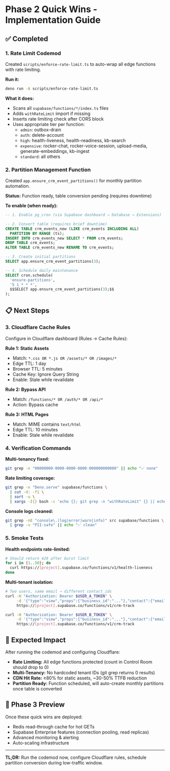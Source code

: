 # Phase 2 Quick Wins - Implementation Guide

## ✅ Completed

### 1. Rate Limit Codemod
Created `scripts/enforce-rate-limit.ts` to auto-wrap all edge functions with rate limiting.

**Run it:**
```bash
deno run -A scripts/enforce-rate-limit.ts
```

**What it does:**
- Scans all `supabase/functions/*/index.ts` files
- Adds `withRateLimit` import if missing
- Inserts rate limiting check after CORS block
- Uses appropriate tier per function:
  - `admin`: outbox-drain
  - `auth`: delete-account
  - `high`: health-liveness, health-readiness, kb-search
  - `expensive`: rocker-chat, rocker-voice-session, upload-media, generate-embeddings, kb-ingest
  - `standard`: all others

### 2. Partition Management Function
Created `app.ensure_crm_event_partitions()` for monthly partition automation.

**Status:** Function ready, table conversion pending (requires downtime)

**To enable (when ready):**
```sql
-- 1. Enable pg_cron (via Supabase dashboard → Database → Extensions)

-- 2. Convert table (requires brief downtime)
CREATE TABLE crm_events_new (LIKE crm_events INCLUDING ALL) 
  PARTITION BY RANGE (ts);
INSERT INTO crm_events_new SELECT * FROM crm_events;
DROP TABLE crm_events;
ALTER TABLE crm_events_new RENAME TO crm_events;

-- 3. Create initial partitions
SELECT app.ensure_crm_event_partitions(3);

-- 4. Schedule daily maintenance
SELECT cron.schedule(
  'ensure-partitions',
  '5 1 * * *',
  $$SELECT app.ensure_crm_event_partitions(3);$$
);
```

## 📋 Next Steps

### 3. Cloudflare Cache Rules
Configure in Cloudflare dashboard (Rules → Cache Rules):

**Rule 1: Static Assets**
- Match: `*.css OR *.js OR /assets/* OR /images/*`
- Edge TTL: 1 day
- Browser TTL: 5 minutes
- Cache Key: Ignore Query String
- Enable: Stale while revalidate

**Rule 2: Bypass API**
- Match: `/functions/* OR /auth/* OR /api/*`
- Action: Bypass cache

**Rule 3: HTML Pages**
- Match: MIME contains `text/html`
- Edge TTL: 10 minutes
- Enable: Stale while revalidate

### 4. Verification Commands

**Multi-tenancy fixed:**
```bash
git grep -n "00000000-0000-0000-0000-000000000000" || echo "✅ none"
```

**Rate limiting coverage:**
```bash
git grep -n "Deno.serve" supabase/functions \
  | cut -d: -f1 \
  | sort -u \
  | xargs -I{} bash -c 'echo {}; git grep -n "withRateLimit" {} || echo "MISSING"'
```

**Console logs cleaned:**
```bash
git grep -nE "console\.(log|error|warn|info)" src supabase/functions \
  | grep -v "PII-safe" || echo "✅ clean"
```

### 5. Smoke Tests

**Health endpoints rate-limited:**
```bash
# Should return 429 after burst limit
for i in {1..50}; do
  curl https://[project].supabase.co/functions/v1/health-liveness
done
```

**Multi-tenant isolation:**
```bash
# Two users, same email → different contact_ids
curl -H "Authorization: Bearer $USER_A_TOKEN" \
     -d '{"type":"view","props":{"business_id":"..."},"contact":{"email":"same@test.com"}}' \
     https://[project].supabase.co/functions/v1/crm-track

curl -H "Authorization: Bearer $USER_B_TOKEN" \
     -d '{"type":"view","props":{"business_id":"..."},"contact":{"email":"same@test.com"}}' \
     https://[project].supabase.co/functions/v1/crm-track
```

## 🎯 Expected Impact

After running the codemod and configuring Cloudflare:

- **Rate Limiting:** All edge functions protected (count in Control Room should drop to 0)
- **Multi-Tenancy:** No hardcoded tenant IDs (git grep returns 0 results)
- **CDN Hit Rate:** ≥80% for static assets, ~30-50% TTFB reduction
- **Partition Ready:** Function scheduled, will auto-create monthly partitions once table is converted

## 🚀 Phase 3 Preview

Once these quick wins are deployed:
- Redis read-through cache for hot GETs
- Supabase Enterprise features (connection pooling, read replicas)
- Advanced monitoring & alerting
- Auto-scaling infrastructure

---

**TL;DR:** Run the codemod now, configure Cloudflare rules, schedule partition conversion during low-traffic window.

